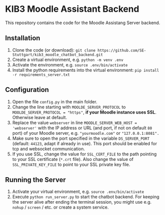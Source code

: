 # KIB3 Moodle Assistant Backend

This repository contains the code for the Moodle Assistang Server backend.

## Installation
1. Clone the code (or download): `git clone https://github.com/SE-Stuttgart/kib3_moodle_chatbot_backend.git`
2. Create a virtual environment, e.g.
`python -m venv .env`
3. Activate the environment, e.g.
`source .env/bin/activate`
4. Install the python requirements into the virtual environment: `pip install -r requirements_server.txt`

## Configuration
1. Open the file `config.py` in the main folder.
2. Change the line starting with `MOOLDE_SERVER_PROTOCOL` to 
`MOOLDE_SERVER_PROTOCOL = "https"`, **if your Moodle instance uses SSL**. Otherwise leave at default.
3.  Replace the value `webserver` in line `MOODLE_SERVER_WEB_HOST = 'webserver'` with the IP address or URL (and port, if not on default `80` port) of your Moodle server, e.g. `"yourmoodle.com"` or `"127.0.0.1:8081".`
4. Make sure to open the port specified in the variable `DS_SERVER_PORT` (default: `44123`, adapt if already in use). This port should be enabled for tcp and websocket communication.
5. If you use SSL, change the value for `SSL_CERT_FILE` to the path pointing to your SSL certificate (`*.crt` file). Also change the value of `SSL_PRIVATE_KEY_FILE` to point to your SSL private key file.

## Running the Server
1. Activate your virtual environment, e.g.
`source .env/bin/activate`
2. Execute `python run_server.py` to start the chatbot backend. For keeping the server alive after ending the terminal session, you might use e.g. `nohup` /  `screen` / etc. or create a system service.
